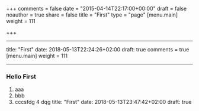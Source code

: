 +++ comments = false date = "2015-04-14T22:17:00+00:00" draft = false noauthor = true share = false title = "First" type = "page" [menu.main] weight = 111

+++

---
title: "First"
date: 2018-05-13T22:24:26+02:00
draft: true
comments = true
[menu.main]
weight = 111  
     
---

### Hello First
1. aaa
2. bbb
3. cccsfdg
4 dqg 
title: "First"
date: 2018-05-13T23:47:42+02:00
draft: true

